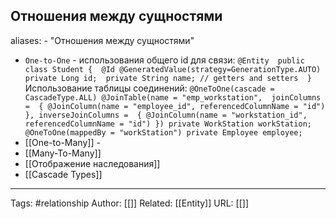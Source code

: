 ## Отношения между сущностями
aliases: 
	- "Отношения между сущностями"

- `One-to-One` - 
	использования общего id для связи:
		```
		@Entity 
		public class Student { 
			@Id @GeneratedValue(strategy=GenerationType.AUTO) 
			private Long id; 
			private String name; // getters and setters 
		}
		```
	Использование таблицы соединений:
		```
		@OneToOne(cascade = CascadeType.ALL)
		    @JoinTable(name = "emp_workstation", 
		      joinColumns = 
		        { @JoinColumn(name = "employee_id", referencedColumnName = "id") },
		      inverseJoinColumns = 
		        { @JoinColumn(name = "workstation_id", referencedColumnName = "id") })
		private WorkStation workStation;
		@OneToOne(mappedBy = "workStation") private Employee employee;
		```
- [[One-to-Many]] - 
- [[Many-To-Many]] 
- [[Отображение наследования]]
- [[Cascade Types]]

---
Tags: #relationship
Author: [[]]
Related: [[Entity]]
URL: [[]]